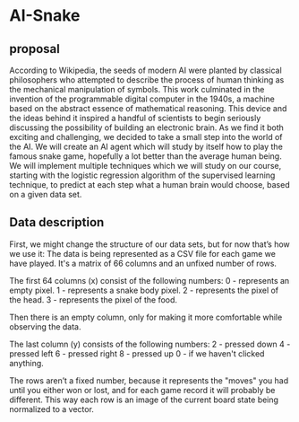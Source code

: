 # AI-Snake


## proposal
According to Wikipedia, the seeds of modern AI were planted by classical philosophers who attempted to describe the process of human thinking as the mechanical manipulation of symbols.
This work culminated in the invention of the programmable digital computer in the 1940s, a machine based on the abstract essence of mathematical reasoning. This device and the ideas behind it inspired a handful of scientists to begin seriously discussing the possibility of building an electronic brain.
As we find it both exciting and challenging, we decided to take a small step into the world of the AI. We will create an AI agent which will study by itself how to play the famous snake game, hopefully a lot better than the average human being.
We will implement multiple techniques which we will study on our course, starting with the logistic regression algorithm of the supervised learning technique, to predict at each step what a human brain would choose, based on a given data set.  

## Data description
First, we might change the structure of our data sets, but for now that’s how we use it:
The data is being represented as a CSV file for each game we have played. It's a matrix of 66 columns and an unfixed number of rows. 

The first 64 columns (x) consist of the following numbers:
0 - represents an empty pixel.
1 - represents a snake body pixel.
2 - represents the pixel of the head.
3 - represents the pixel of the food.

Then there is an empty column, only for making it more comfortable while observing the data.

The last column (y) consists of the following numbers:
2 - pressed down
4 - pressed left
6 - pressed right
8 - pressed up
0 - if we haven't clicked anything.

The rows aren’t a fixed number, because it represents the "moves" you had until you either won or lost, and for each game record it will probably be different. This way each row is an image of the current board state being normalized to a vector.
